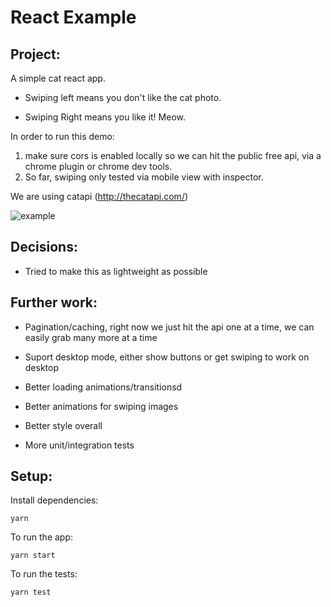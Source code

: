 # React Example

## Project:

A simple cat react app.

- Swiping left means you don't like the cat photo.

- Swiping Right means you like it! Meow.

In order to run this demo:

1. make sure cors is enabled locally so we can hit the public free api, via a chrome plugin or chrome dev tools.
2. So far, swiping only tested via mobile view with inspector.


We are using catapi (http://thecatapi.com/)


![example](http://example.com)

## Decisions:

- Tried to make this as lightweight as possible


## Further work:

- Pagination/caching, right now we just hit the api one at a time, we can easily grab many more at a time

- Suport desktop mode, either show buttons or get swiping to work on desktop

- Better loading animations/transitionsd

- Better animations for swiping images

- Better style overall

- More unit/integration tests

## Setup:

Install dependencies:

```
yarn
```

To run the app:

```
yarn start
```

To run the tests:

```
yarn test
```
